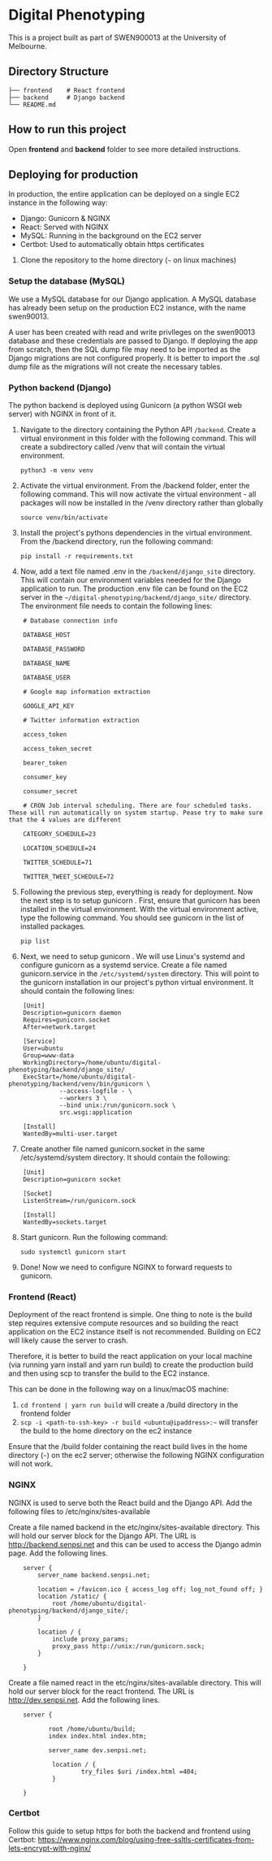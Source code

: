 # Digital Phenotyping
This is a project built as part of SWEN900013 at the University of Melbourne.

## Directory Structure
    ├── frontend    # React frontend
    ├── backend     # Django backend
    └── README.md
## How to run this project
Open **frontend** and **backend** folder to see more detailed instructions.

## Deploying for production
In production, the entire application can be deployed on a single EC2 instance in the following way:
- Django: Gunicorn & NGINX
- React: Served with NGINX
- MySQL: Running in the background on the EC2 server
- Certbot: Used to automatically obtain https certificates 

1. Clone the repository to the home directory (`~` on linux machines)

### Setup the database (MySQL)
We use a MySQL database for our Django application. A MySQL database has already been setup on the production EC2 instance, with the name swen90013.

A user has been created with read and write privlleges on the swen90013 database and these credentials are passed to Django. If deploying the app from scratch, then the SQL dump file may need to be imported as the Django migrations are not configured properly. It is better to import the .sql  dump file as the migrations will not create the necessary tables.

### Python backend (Django)
The python backend is deployed using Gunicorn (a python WSGI web server) with NGINX in front of it.

1. Navigate to the directory containing the Python API `/backend`. Create a virtual environment in this folder with the following command. This will create a subdirectory called /venv  that will contain the virtual environment. 

    `python3 -m venv venv`

2. Activate the virtual environment. From the /backend folder, enter the following command. This will now activate the virtual environment - all packages will now be installed in the /venv  directory rather than globally

    `source venv/bin/activate`

3. Install the project's pythons dependencies in the virtual environment. From the /backend directory, run the following command:

    `pip install -r requirements.txt`

4. Now, add a text file named .env  in the `/backend/django_site` directory. This will contain our environment variables needed for the Django application to run. The production .env  file can be found on the EC2 server in the `~/digital-phenotyping/backend/django_site/`  directory. The environment file needs to contain the following lines: 
```
    # Database connection info

    DATABASE_HOST

    DATABASE_PASSWORD

    DATABASE_NAME

    DATABASE_USER

    # Google map information extraction 

    GOOGLE_API_KEY

    # Twitter information extraction

    access_token

    access_token_secret

    bearer_token

    consumer_key

    consumer_secret

    # CRON Job interval scheduling. There are four scheduled tasks. These will run automatically on system startup. Pease try to make sure that the 4 values are different

    CATEGORY_SCHEDULE=23
    
    LOCATION_SCHEDULE=24
    
    TWITTER_SCHEDULE=71
    
    TWITTER_TWEET_SCHEDULE=72
```

5. Following the previous step, everything is ready for deployment. Now the next step is to setup gunicorn . First, ensure that gunicorn  has been installed in the virtual environment. With the virtual environment active, type the following command. You should see gunicorn  in the list of installed packages.

    `pip list`

6. Next, we need to setup gunicorn . We will use Linux's systemd and configure gunicorn as a systemd  service. Create a file named gunicorn.service  in the `/etc/systemd/system` directory. This will point to the gunicorn installation in our project's python virtual environment. It should contain the following lines:
```
    [Unit]
    Description=gunicorn daemon
    Requires=gunicorn.socket
    After=network.target

    [Service]
    User=ubuntu
    Group=www-data
    WorkingDirectory=/home/ubuntu/digital-phenotyping/backend/django_site/
    ExecStart=/home/ubuntu/digital-phenotyping/backend/venv/bin/gunicorn \
              --access-logfile - \
              --workers 3 \
              --bind unix:/run/gunicorn.sock \
              src.wsgi:application

    [Install]
    WantedBy=multi-user.target
```
7. Create another file named gunicorn.socket  in the same /etc/systemd/system  directory. It should contain the following:
```
    [Unit]
    Description=gunicorn socket

    [Socket]
    ListenStream=/run/gunicorn.sock

    [Install]
    WantedBy=sockets.target
```
8. Start gunicorn. Run the following command: 
    
    `sudo systemctl gunicorn start` 

9. Done! Now we need to configure NGINX to forward requests to gunicorn.

### Frontend (React)

Deployment of the react frontend is simple. One thing to note is the build step requires extensive compute resources and so building the react application on the EC2 instance itself is not recommended. Building on EC2 will likely cause the server to crash.

Therefore, it is better to build the react application on your local machine (via running yarn install  and yarn run build) to create the production build and then using scp to transfer the build to the EC2 instance.

This can be done in the following way on a linux/macOS machine:

1. `cd frontend | yarn run build`  will create a /build  directory in the frontend folder
2. `scp -i <path-to-ssh-key> -r build <ubuntu@ipaddress>:~`  will  transfer the build to the home directory on the ec2 instance 

Ensure that the /build  folder containing the react build lives in the home directory (`~`) on the ec2 server; otherwise the following NGINX configuration will not work.

### NGINX

NGINX is used to serve both the React build and the Django API.  Add the following files to /etc/nginx/sites-available 

Create a file named backend in the etc/nginx/sites-available  directory. This will hold our server block for the Django API. The URL is http://backend.senpsi.net and this can be used to access the Django admin page. Add the following lines.
```
    server {
        server_name backend.senpsi.net;

        location = /favicon.ico { access_log off; log_not_found off; }
        location /static/ {
            root /home/ubuntu/digital-phenotyping/backend/django_site/;
        }

        location / {
            include proxy_params;
            proxy_pass http://unix:/run/gunicorn.sock;
        }

    }
```

Create a file named react  in the etc/nginx/sites-available  directory. This will hold our server block for the react frontend. The URL is http://dev.senpsi.net. Add the following lines.
```
    server {

           root /home/ubuntu/build;
           index index.html index.htm;

           server_name dev.senpsi.net;

            location / {
                    try_files $uri /index.html =404;
            }

    }
```

### Certbot
Follow this guide to setup https for both the backend and frontend using Certbot: https://www.nginx.com/blog/using-free-ssltls-certificates-from-lets-encrypt-with-nginx/
